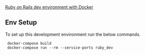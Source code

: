 [Ruby on Rails dev environment with Docker](https://www.freecodecamp.org/news/painless-rails-development-environment-setup-with-docker/)

## Env Setup

To set up this development environment run the below commands. 
```
 docker-compose build
 docker-compose run --rm --service-ports ruby_dev
```